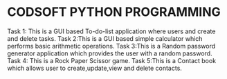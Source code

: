 # CODSOFT PYTHON PROGRAMMING
Task 1: This is a GUI based To-do-list application where users and create and delete tasks.
Task 2:This is a GUI based simple calculator which performs basic arithmetic operations.
Task 3:This is a Random password generator application which provides the user with a random password.
Task 4: This is a Rock Paper Scissor game.
Task 5:This is a Contact book which allows user to create,update,view and delete contacts.
